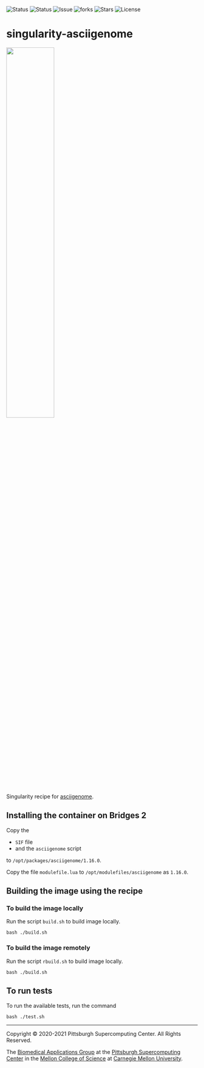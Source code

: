 ![Status](https://github.com/pscedu/singularity-asciigenome/actions/workflows/main.yml/badge.svg)
![Status](https://github.com/pscedu/singularity-asciigenome/actions/workflows/pretty.yml/badge.svg)
![Issue](https://img.shields.io/github/issues/pscedu/singularity-asciigenome)
![forks](https://img.shields.io/github/forks/pscedu/singularity-asciigenome)
![Stars](https://img.shields.io/github/stars/pscedu/singularity-asciigenome)
![License](https://img.shields.io/github/license/pscedu/singularity-asciigenome)

# singularity-asciigenome
<img src="https://asciigenome.readthedocs.io/en/latest/_images/leishmania_transcripts.png" width="50%" >

Singularity recipe for [asciigenome](https://github.com/dariober/ASCIIGenome).

## Installing the container on Bridges 2
Copy the

* `SIF` file
* and the `asciigenome` script

to `/opt/packages/asciigenome/1.16.0`.

Copy the file `modulefile.lua` to `/opt/modulefiles/asciigenome` as `1.16.0`.

## Building the image using the recipe

### To build the image locally
Run the script `build.sh` to build image locally.

```
bash ./build.sh
```

### To build the image remotely
Run the script `rbuild.sh` to build image locally.

```
bash ./build.sh
```

## To run tests
To run the available tests, run the command

```
bash ./test.sh
```

---
Copyright © 2020-2021 Pittsburgh Supercomputing Center. All Rights Reserved.

The [Biomedical Applications Group](https://www.psc.edu/biomedical-applications/) at the [Pittsburgh Supercomputing Center](http://www.psc.edu) in the [Mellon College of Science](https://www.cmu.edu/mcs/) at [Carnegie Mellon University](http://www.cmu.edu).

